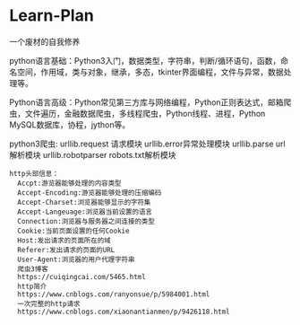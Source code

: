 # Learn-Plan
一个废材的自我修养

python语言基础：Python3入门，数据类型，字符串，判断/循环语句，函数，命名空间，作用域，类与对象，继承，多态，tkinter界面编程，文件与异常，数据处理等。

Python语言高级：Python常见第三方库与网络编程，Python正则表达式，邮箱爬虫，文件遍历，金融数据爬虫，多线程爬虫，Python线程、进程，Python MySQL数据库，协程，jython等。

python3爬虫:
    urllib.request 请求模块
    urllib.error异常处理模块
    urllib.parse url解析模块
    urllib.robotparser robots.txt解析模块
    
    http头部信息：
      Accpt:游览器能够处理的内容类型
      Accept-Encoding:游览器能够处理的压缩编码
      Accept-Charset:浏览器能够显示的字符集
      Accept-Langeuage:浏览器当前设置的语言
      Connection:浏览器与服务器之间连接的类型
      Cookie:当前页面设置的任何Cookie
      Host:发出请求的页面所在的域
      Referer:发出请求的页面的URL
      User-Agent:浏览器的用户代理字符串
      爬虫3博客
      https://cuiqingcai.com/5465.html
      http简介
      https://www.cnblogs.com/ranyonsue/p/5984001.html
      一次完整的http请求
      https://www.cnblogs.com/xiaonantianmen/p/9426118.html
      
      
    
